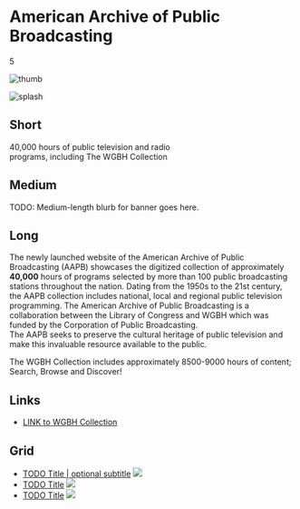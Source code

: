 # American Archive of Public Broadcasting

5

![thumb](http://placehold.it/348x196)

![splash](http://placehold.it/770x433)

## Short

40,000 hours of public television and radio<br/>
programs, including The WGBH Collection

## Medium

TODO: Medium-length blurb for banner goes here.

## Long

The newly launched website of the American Archive of Public Broadcasting (AAPB)
showcases the digitized collection of approximately **40,000** hours of programs 
selected by more than 100 public broadcasting stations throughout the nation. 
Dating from the 1950s to the 21st century, the AAPB collection includes national, 
local and regional public television programming. 
The American Archive of Public Broadcasting is a collaboration between the 
Library of Congress and WGBH which was funded  by the Corporation of Public Broadcasting.  
The AAPB seeks to preserve the cultural heritage of public television and make 
this invaluable resource available to the public. 

The WGBH Collection includes approximately 8500-9000 hours of content; 
Search, Browse and Discover!

## Links

- [LINK to WGBH Collection](http://americanarchive.org/catalog?f[organization][]=WGBH+%28MA%29)

## Grid

- [TODO Title | optional subtitle](/TODO) ![](http://placehold.it/348x196)
- [TODO Title](/TODO) ![](http://placehold.it/348x196)
- [TODO Title](/TODO) ![](http://placehold.it/348x196)
